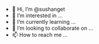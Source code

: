 - 👋 Hi, I’m @sushanget
- 👀 I’m interested in ...
- 🌱 I’m currently learning ...
- 💞️ I’m looking to collaborate on ...
- 📫 How to reach me ...

<!---
sushanget/sushanget is a ✨ special ✨ repository because its `README.md` (this file) appears on your GitHub profile.
You can click the Preview link to take a look at your changes.
--->
